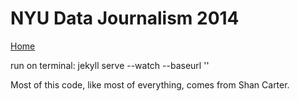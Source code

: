 NYU Data Journalism 2014
==============
[Home](http://kpq.github.io/nyu-data-journalism-2014)

run on terminal:
jekyll serve --watch --baseurl ''

Most of this code, like most of everything, comes from Shan Carter.